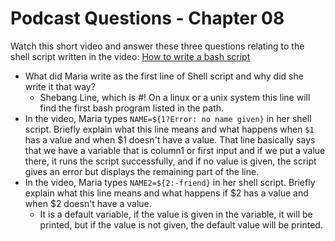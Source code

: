 # Podcast Questions - Chapter 08

Watch this short video and answer these three questions relating to the shell script written in the video: [How to write a bash script](https://www.youtube.com/watch?v=F-gskSl4pwQ "youtube video fo how to write a bash script")

* What did Maria write as the first line of Shell script and why did she write it that way?
  * Shebang Line, which is #! On a linux or a unix system this line will find the first bash program listed in the path.
* In the video, Maria types `NAME=${1?Error: no name given}` in her shell script. Briefly explain what this line means and what happens when `$1` has a value and when $1 doesn't have a value.
  That line basically says that we have a variable that is column1 or first input and if we put a value there, it runs the script successfully, and if no value is given, the script gives an error but displays the remaining part of the line.
* In the video, Maria types `NAME2=${2:-friend}` in her shell script. Briefly explain what this line means and what happens if $2 has a value and when $2 doesn't have a value.
  * It is a default variable, if the value is given in the variable, it will be printed, but if the value is not given, the default value will be printed.
